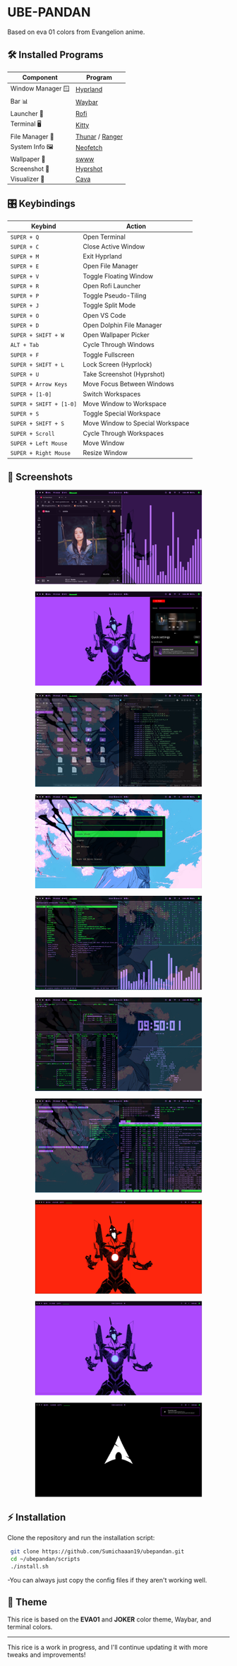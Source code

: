 # UBE-PANDAN

Based on eva 01 colors from Evangelion anime.

## 🛠 Installed Programs

| Component         | Program    |
|-------------------|------------|
| Window Manager 🪟| [Hyprland](https://github.com/hyprwm/Hyprland)  |
| Bar 📊            | [Waybar](https://github.com/Alexays/Waybar)      |
| Launcher 🚀       | [Rofi](https://github.com/davatorium/rofi)          |
| Terminal 🖥️       | [Kitty](https://github.com/kovidgoyal/kitty)        |
| File Manager 📁   | [Thunar](https://github.com/dfmgr/Thunar) / [Ranger](https://github.com/ranger/ranger)      |
| System Info 🖼️    | [Neofetch](https://github.com/dylanaraps/neofetch)|
| Wallpaper 🎨      | [swww](https://github.com/LGFae/swww) |
| Screenshot 📸     | [Hyprshot](https://github.com/hyprwm/hyprshot) |
| Visualizer 🎵     | [Cava](https://github.com/karlstav/cava) |


## 🎛 Keybindings

| Keybind | Action |
|---------|--------|
| `SUPER + Q` | Open Terminal |
| `SUPER + C` | Close Active Window |
| `SUPER + M` | Exit Hyprland |
| `SUPER + E` | Open File Manager |
| `SUPER + V` | Toggle Floating Window |
| `SUPER + R` | Open Rofi Launcher |
| `SUPER + P` | Toggle Pseudo-Tiling |
| `SUPER + J` | Toggle Split Mode |
| `SUPER + O` | Open VS Code |
| `SUPER + D` | Open Dolphin File Manager |
| `SUPER + SHIFT + W` | Open Wallpaper Picker |
| `ALT + Tab` | Cycle Through Windows |
| `SUPER + F` | Toggle Fullscreen |
| `SUPER + SHIFT + L` | Lock Screen (Hyprlock) |
| `SUPER + U` | Take Screenshot (Hyprshot) |
| `SUPER + Arrow Keys` | Move Focus Between Windows |
| `SUPER + [1-0]` | Switch Workspaces |
| `SUPER + SHIFT + [1-0]` | Move Window to Workspace |
| `SUPER + S` | Toggle Special Workspace |
| `SUPER + SHIFT + S` | Move Window to Special Workspace |
| `SUPER + Scroll` | Cycle Through Workspaces |
| `SUPER + Left Mouse` | Move Window |
| `SUPER + Right Mouse` | Resize Window |


## 📸 Screenshots

<p align="center">
  <img src="./screenshots/1.png" alt="1" width="75%" />
</p>
<p align="center">
  <img src="./screenshots/2.png" alt="2" width="75%" />
</p>
<p align="center">
  <img src="./screenshots/3.png" alt="3" width="75%" />
</p>
<p align="center">
  <img src="./screenshots/4.png" alt="3" width="75%" />
</p>
<p align="center">
  <img src="./screenshots/5.png" alt="3" width="75%" />
</p>
<p align="center">
  <img src="./screenshots/6.png" alt="3" width="75%" />
</p>
<p align="center">
  <img src="./screenshots/7.png" alt="3" width="75%" />
</p>
<p align="center">
  <img src="./screenshots/8.png" alt="3" width="75%" />
</p>
<p align="center">
  <img src="./screenshots/9.png" alt="3" width="75%" />
</p>
<p align="center">
  <img src="./screenshots/10.png" alt="3" width="75%" />
</p>

## ⚡ Installation

Clone the repository and run the installation script:

```bash
 git clone https://github.com/Sumichaaan19/ubepandan.git
 cd ~/ubepandan/scripts
 ./install.sh
```

-You can always just copy the config files if they aren't working well.

## 🎨 Theme

This rice is based on the **EVA01** and **JOKER** color theme, Waybar, and terminal colors.





---

This rice is a work in progress, and I'll continue updating it with more tweaks and improvements!

